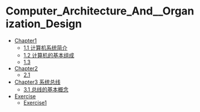 # Computer_Architecture_And__Organization_Design

- [Chapter1](README.md)
  - [1.1 计算机系统简介](1.1.md "计算机系统简介")
  - [1.2 计算机的基本组成](1.2.md "计算机的基本组成")
  - [1.3 ](1.3.md)
- [Chapter2]()
  - [2.1]()
- [Chapter3 系统总线]()
  - [3.1 总线的基本概念](3.1.md "总线基本概念")
- [Exercise]()
  - [Exercise1](EXERCISE1.md)
